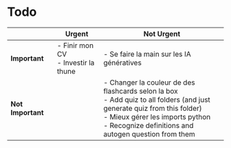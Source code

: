 # Todo


|                   | **Urgent**                             | **Not Urgent**                                                                                                                                                                                                           |
| ----------------- | -------------------------------------- | ------------------------------------------------------------------------------------------------------------------------------------------------------------------------------------------------------------------------ |
| **Important**     | - Finir mon CV<br> - Investir la thune | - Se faire la main sur les IA génératives                                                                                                                                                                                |
| **Not Important** |                                        | - Changer la couleur de des flashcards selon la box<br>- Add quiz to all folders (and just generate quiz from this folder)<br>- Mieux gérer les imports python<br>- Recognize definitions and autogen question from them |
